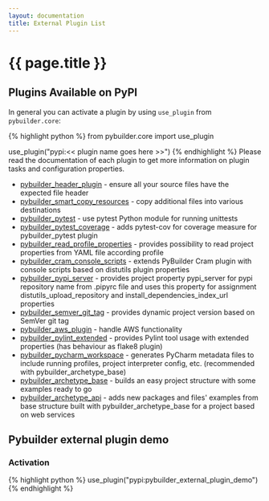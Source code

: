 ```yaml
---
layout: documentation
title: External Plugin List
---
```


# {{ page.title }}

## Plugins Available on PyPI

In general you can activate a plugin by using `use_plugin` from `pybuilder.core`:

{% highlight python %}
from pybuilder.core import use_plugin

use_plugin("pypi:<< plugin name goes here >>")
{% endhighlight %}
Please read the documentation of each plugin to get more information on plugin tasks and configuration properties.

* [pybuilder_header_plugin](https://github.com/cowst/pybuilder_header_plugin) - ensure all your source files have the expected file header
* [pybuilder_smart_copy_resources](https://github.com/margru/pybuilder-smart-copy-resources) - copy additional files into various destinations
* [pybuilder_pytest](https://github.com/AlexeySanko/pybuilder_pytest) - use pytest Python module for running unittests
* [pybuilder_pytest_coverage](https://github.com/AlexeySanko/pybuilder_pytest_coverage) - adds pytest-cov for coverage measure for pybuilder_pytest plugin
* [pybuilder_read_profile_properties](https://github.com/AlexeySanko/pybuilder_read_profile_properties) - provides possibility to read project properties from YAML file according profile
* [pybuilder_cram_console_scripts](https://github.com/AlexeySanko/pybuilder_cram_console_scripts) - extends PyBuilder Cram plugin with console scripts based on distutils plugin properties
* [pybuilder_pypi_server](https://github.com/AlexeySanko/pybuilder_pypi_server) - provides project property pypi_server for pypi repository name from .pipyrc file and uses this property for assignment distutils_upload_repository and install_dependencies_index_url properties
* [pybuilder_semver_git_tag](https://github.com/AlexeySanko/pybuilder_semver_git_tag) - provides dynamic project version based on SemVer git tag
* [pybuilder_aws_plugin](https://github.com/immobilienscout24/pybuilder_aws_plugin) - handle AWS functionality
* [pybuilder_pylint_extended](https://github.com/AlexeySanko/pybuilder_pylint_extended) - provides Pylint tool usage with extended properties (has behaviour as flake8 plugin)
* [pybuilder_pycharm_workspace](https://github.com/yeuk0/pybuilder-pycharm-workspace) - generates PyCharm metadata files to include running profiles, project interpreter config, etc. (recommended with pybuilder_archetype_base)
* [pybuilder_archetype_base](https://github.com/yeuk0/pybuilder-archetype-base) - builds an easy project structure with some examples ready to go
* [pybuilder_archetype_api](https://github.com/yeuk0/pybuilder-archetype-api) - adds new packages and files' examples from base structure built with pybuilder_archetype_base for a project based on web services


## Pybuilder external plugin demo

### Activation
{% highlight python %}
use_plugin("pypi:pybuilder_external_plugin_demo")
{% endhighlight %}

